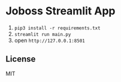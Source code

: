 # Joboss Streamlit App

1. `pip3 install -r requirements.txt`
2. `streamlit run main.py`
3. open `http://127.0.0.1:8501`

## License
MIT
